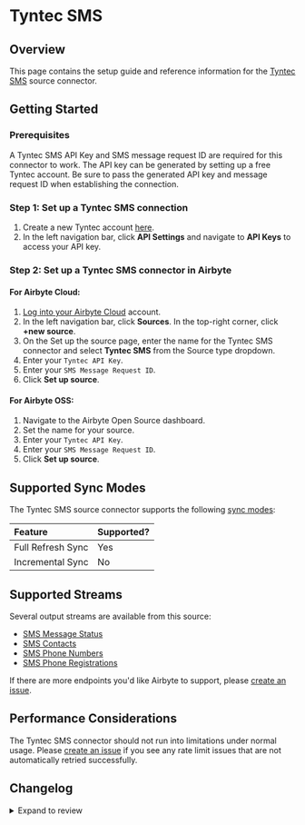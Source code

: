 # Tyntec SMS

## Overview

This page contains the setup guide and reference information for the [Tyntec SMS](https://api.tyntec.com/reference/sms/current.html#sms-api) source connector.

## Getting Started

### Prerequisites

A Tyntec SMS API Key and SMS message request ID are required for this connector to work. The API key can be generated by setting up a free Tyntec account. Be sure to pass the generated API key and message request ID when establishing the connection.

### Step 1: Set up a Tyntec SMS connection

1. Create a new Tyntec account [here](https://www.tyntec.com/create-account).
2. In the left navigation bar, click **API Settings** and navigate to **API Keys** to access your API key.

### Step 2: Set up a Tyntec SMS connector in Airbyte

#### For Airbyte Cloud:

1. [Log into your Airbyte Cloud](https://cloud.airbyte.com/workspaces) account.
2. In the left navigation bar, click **Sources**. In the top-right corner, click **+new source**.
3. On the Set up the source page, enter the name for the Tyntec SMS connector and select **Tyntec SMS** from the Source type dropdown.
4. Enter your `Tyntec API Key`.
5. Enter your `SMS Message Request ID`.
6. Click **Set up source**.

#### For Airbyte OSS:

1. Navigate to the Airbyte Open Source dashboard.
2. Set the name for your source.
3. Enter your `Tyntec API Key`.
4. Enter your `SMS Message Request ID`.
5. Click **Set up source**.

## Supported Sync Modes

The Tyntec SMS source connector supports the following [sync modes](https://docs.airbyte.com/cloud/core-concepts#connection-sync-modes):

| Feature           | Supported? |
| :---------------- | :--------- |
| Full Refresh Sync | Yes        |
| Incremental Sync  | No         |

## Supported Streams

Several output streams are available from this source:

- [SMS Message Status](https://api.tyntec.com/reference/sms/current.html#sms-api-Read%20SMS%20status)
- [SMS Contacts](https://api.tyntec.com/reference/sms/current.html#sms-api-List%20all%20contacts)
- [SMS Phone Numbers](https://api.tyntec.com/reference/sms/current.html#sms-api-List%20all%20phone%20numbers)
- [SMS Phone Registrations](https://api.tyntec.com/reference/sms/current.html#sms-api-List%20all%20phones)

If there are more endpoints you'd like Airbyte to support, please [create an issue](https://github.com/airbytehq/airbyte/issues/new/choose).

## Performance Considerations

The Tyntec SMS connector should not run into limitations under normal usage. Please [create an issue](https://github.com/airbytehq/airbyte/issues) if you see any rate limit issues that are not automatically retried successfully.

## Changelog

<details>
  <summary>Expand to review</summary>

| Version | Date       | Pull Request                                             | Subject                   |
| :------ | :--------- | :------------------------------------------------------- | :------------------------ |
| 0.2.21 | 2025-04-27 | [58985](https://github.com/airbytehq/airbyte/pull/58985) | Update dependencies |
| 0.2.20 | 2025-04-19 | [58045](https://github.com/airbytehq/airbyte/pull/58045) | Update dependencies |
| 0.2.19 | 2025-04-05 | [57477](https://github.com/airbytehq/airbyte/pull/57477) | Update dependencies |
| 0.2.18 | 2025-03-29 | [56294](https://github.com/airbytehq/airbyte/pull/56294) | Update dependencies |
| 0.2.17 | 2025-03-08 | [55636](https://github.com/airbytehq/airbyte/pull/55636) | Update dependencies |
| 0.2.16 | 2025-03-01 | [55151](https://github.com/airbytehq/airbyte/pull/55151) | Update dependencies |
| 0.2.15 | 2025-02-22 | [54512](https://github.com/airbytehq/airbyte/pull/54512) | Update dependencies |
| 0.2.14 | 2025-02-15 | [54061](https://github.com/airbytehq/airbyte/pull/54061) | Update dependencies |
| 0.2.13 | 2025-02-08 | [53567](https://github.com/airbytehq/airbyte/pull/53567) | Update dependencies |
| 0.2.12 | 2025-02-01 | [53063](https://github.com/airbytehq/airbyte/pull/53063) | Update dependencies |
| 0.2.11 | 2025-01-25 | [52385](https://github.com/airbytehq/airbyte/pull/52385) | Update dependencies |
| 0.2.10 | 2025-01-18 | [51961](https://github.com/airbytehq/airbyte/pull/51961) | Update dependencies |
| 0.2.9 | 2025-01-11 | [51439](https://github.com/airbytehq/airbyte/pull/51439) | Update dependencies |
| 0.2.8 | 2024-12-28 | [50783](https://github.com/airbytehq/airbyte/pull/50783) | Update dependencies |
| 0.2.7 | 2024-12-21 | [50364](https://github.com/airbytehq/airbyte/pull/50364) | Update dependencies |
| 0.2.6 | 2024-12-14 | [49793](https://github.com/airbytehq/airbyte/pull/49793) | Update dependencies |
| 0.2.5 | 2024-12-12 | [49431](https://github.com/airbytehq/airbyte/pull/49431) | Update dependencies |
| 0.2.4 | 2024-12-11 | [49110](https://github.com/airbytehq/airbyte/pull/49110) | Starting with this version, the Docker image is now rootless. Please note that this and future versions will not be compatible with Airbyte versions earlier than 0.64 |
| 0.2.3 | 2024-11-04 | [47910](https://github.com/airbytehq/airbyte/pull/47910) | Update dependencies |
| 0.2.2 | 2024-10-28 | [43782](https://github.com/airbytehq/airbyte/pull/43782) | Update dependencies |
| 0.2.1 | 2024-08-16 | [44196](https://github.com/airbytehq/airbyte/pull/44196) | Bump source-declarative-manifest version |
| 0.2.0 | 2024-08-14 | [44054](https://github.com/airbytehq/airbyte/pull/44054) | Refactor connector to manifest-only format |
| 0.1.13 | 2024-08-10 | [43551](https://github.com/airbytehq/airbyte/pull/43551) | Update dependencies |
| 0.1.12 | 2024-08-03 | [43221](https://github.com/airbytehq/airbyte/pull/43221) | Update dependencies |
| 0.1.11 | 2024-07-27 | [42689](https://github.com/airbytehq/airbyte/pull/42689) | Update dependencies |
| 0.1.10 | 2024-07-20 | [42209](https://github.com/airbytehq/airbyte/pull/42209) | Update dependencies |
| 0.1.9 | 2024-07-13 | [41740](https://github.com/airbytehq/airbyte/pull/41740) | Update dependencies |
| 0.1.8 | 2024-07-10 | [41364](https://github.com/airbytehq/airbyte/pull/41364) | Update dependencies |
| 0.1.7 | 2024-07-09 | [41108](https://github.com/airbytehq/airbyte/pull/41108) | Update dependencies |
| 0.1.6 | 2024-07-06 | [40804](https://github.com/airbytehq/airbyte/pull/40804) | Update dependencies |
| 0.1.5 | 2024-06-25 | [40482](https://github.com/airbytehq/airbyte/pull/40482) | Update dependencies |
| 0.1.4 | 2024-06-22 | [39994](https://github.com/airbytehq/airbyte/pull/39994) | Update dependencies |
| 0.1.3 | 2024-06-05 | [38838](https://github.com/airbytehq/airbyte/pull/38838) | Make compatible with builder |
| 0.1.2 | 2024-06-04 | [39043](https://github.com/airbytehq/airbyte/pull/39043) | [autopull] Upgrade base image to v1.2.1 |
| 0.1.1 | 2024-05-21 | [38500](https://github.com/airbytehq/airbyte/pull/38500) | [autopull] base image + poetry + up_to_date |
| 0.1.0 | 2022-11-02 | [18883](https://github.com/airbytehq/airbyte/pull/18883) | 🎉 New Source: Tyntec SMS |

</details>
